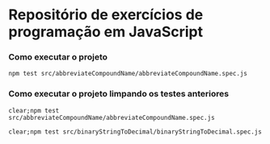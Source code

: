 # Repositório de exercícios de programação em JavaScript
### Como executar o projeto
`npm test src/abbreviateCompoundName/abbreviateCompoundName.spec.js`

### Como executar o projeto limpando os testes anteriores
`clear;npm test src/abbreviateCompoundName/abbreviateCompoundName.spec.js`

`clear;npm test src/binaryStringToDecimal/binaryStringToDecimal.spec.js`
